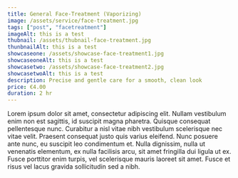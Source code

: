 ```yaml
---
title: General Face-Treatment (Vaporizing)
image: /assets/service/face-treatment.jpg
tags: ["post", "facetreatment"]
imageAlt: this is a test
thubnail: /assets/thubnail-face-treatment.jpg
thunbnailAlt: this is a test
showcaseone: /assets/showcase-face-treatment1.jpg
showcaseoneAlt: this is a test
showcasetwo: /assets/showcase-face-treatment2.jpg
showcasetwoAlt: this is a test
description: Precise and gentle care for a smooth, clean look
price: €4.00
duration: 2 hr
---
```

Lorem ipsum dolor sit amet, consectetur adipiscing elit. Nullam vestibulum enim non est sagittis, id suscipit magna pharetra. Quisque consequat pellentesque nunc. Curabitur a nisl vitae nibh vestibulum scelerisque nec vitae velit. Praesent consequat justo quis varius eleifend. Nunc posuere ante nunc, eu suscipit leo condimentum et. Nulla dignissim, nulla ut venenatis elementum, ex nulla facilisis arcu, sit amet fringilla dui ligula ut ex. Fusce porttitor enim turpis, vel scelerisque mauris laoreet sit amet. Fusce et risus vel lacus gravida sollicitudin sed a nibh.

